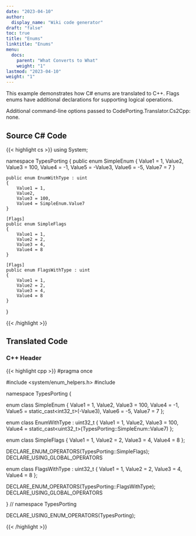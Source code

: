 ```yaml
---
date: "2023-04-10"
author:
  display_name: "Wiki code generator"
draft: "false"
toc: true
title: "Enums"
linktitle: "Enums"
menu:
  docs:
    parent: "What Converts to What"
    weight: "1"
lastmod: "2023-04-10"
weight: "1"
---
```


This example demonstrates how C# enums are translated to C++. Flags enums have additional declarations for supporting logical operations.

Additional command-line options passed to CodePorting.Translator.Cs2Cpp: none.

## Source C# Code ##

{{< highlight cs >}}
using System;

namespace TypesPorting
{
    public enum SimpleEnum
    {
        Value1 = 1,
        Value2,
        Value3 = 100,
        Value4 = -1,
        Value5 = -Value3,
        Value6 = -5,
        Value7 = 7
    }

    public enum EnumWithType : uint
    {
        Value1 = 1,
        Value2,
        Value3 = 100,
        Value4 = SimpleEnum.Value7 
    }

    [Flags]
    public enum SimpleFlags
    {
        Value1 = 1,
        Value2 = 2,
        Value3 = 4,
        Value4 = 8
    }

    [Flags]
    public enum FlagsWithType : uint
    {
        Value1 = 1,
        Value2 = 2,
        Value3 = 4,
        Value4 = 8
    }

}

{{< /highlight >}}

## Translated Code ##

### C++ Header ###

{{< highlight cpp >}}
#pragma once

#include <system/enum_helpers.h>
#include <cstdint>

namespace TypesPorting {

enum class SimpleEnum
{
    Value1 = 1,
    Value2,
    Value3 = 100,
    Value4 = -1,
    Value5 = static_cast<int32_t>(-Value3),
    Value6 = -5,
    Value7 = 7
};

enum class EnumWithType : uint32_t
{
    Value1 = 1,
    Value2,
    Value3 = 100,
    Value4 = static_cast<uint32_t>(TypesPorting::SimpleEnum::Value7)
};

enum class SimpleFlags
{
    Value1 = 1,
    Value2 = 2,
    Value3 = 4,
    Value4 = 8
};

DECLARE_ENUM_OPERATORS(TypesPorting::SimpleFlags);
DECLARE_USING_GLOBAL_OPERATORS

enum class FlagsWithType : uint32_t
{
    Value1 = 1,
    Value2 = 2,
    Value3 = 4,
    Value4 = 8
};

DECLARE_ENUM_OPERATORS(TypesPorting::FlagsWithType);
DECLARE_USING_GLOBAL_OPERATORS

} // namespace TypesPorting

DECLARE_USING_ENUM_OPERATORS(TypesPorting);




{{< /highlight >}}
